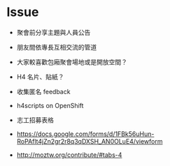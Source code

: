 # Issue

- 聚會前分享主題與人員公告
- 朋友間依專長互相交流的管道
- 大家較喜歡包廂聚會場地或是開放空間？
- H4 名片、貼紙？
- 收集匿名 feedback
- h4scripts on OpenShift
- 志工招募表格

- <https://docs.google.com/forms/d/1FBk56uHun-RoPAflt4jZn2gr2r8q3qDXSH_AN0OLuE4/viewform>
- <http://moztw.org/contribute/#tabs-4>
